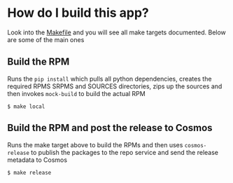 # How do I build this app?
Look into the [Makefile](Makefile) and you will see all make targets documented. Below are some of the main ones

## Build the RPM
Runs the `pip install` which pulls all python dependencies, creates the required RPMS SRPMS and SOURCES directories, zips up the sources and then invokes `mock-build` to build the actual RPM
```
$ make local
```

## Build the RPM and post the release to Cosmos
Runs the make target above to build the RPMs and then uses `cosmos-release` to publish the packages to the repo service and send the release metadata to Cosmos
```
$ make release
```
